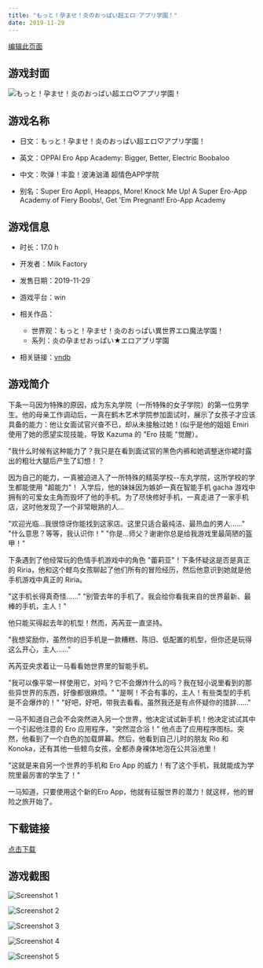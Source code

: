 ```yaml
---
title: "もっと！孕ませ！炎のおっぱい超エロ♡アプリ学園！"
date: 2019-11-29
---
```

[编辑此页面](https://github.com/ACG-3/ADV3-source/blob/main/source/_posts/%E3%82%82%E3%81%A3%E3%81%A8%EF%BC%81%E5%AD%95%E3%81%BE%E3%81%9B%EF%BC%81%E7%82%8E%E3%81%AE%E3%81%8A%E3%81%A3%E3%81%B1%E3%81%84%E8%B6%85%E3%82%A8%E3%83%AD%E2%99%A1%E3%82%A2%E3%83%97%E3%83%AA%E5%AD%A6%E5%9C%92%EF%BC%81.md)

## 游戏封面

![もっと！孕ませ！炎のおっぱい超エロ♡アプリ学園！](https%3A//pan.timero.xyz/onedrive/img_lib_001/%E3%82%82%E3%81%A3%E3%81%A8%EF%BC%81%E5%AD%95%E3%81%BE%E3%81%9B%EF%BC%81%E7%82%8E%E3%81%AE%E3%81%8A%E3%81%A3%E3%81%B1%E3%81%84%E8%B6%85%E3%82%A8%E3%83%AD%E2%99%A1%E3%82%A2%E3%83%97%E3%83%AA%E5%AD%A6%E5%9C%92%EF%BC%81_cover.avif)


## 游戏名称

- 日文：もっと！孕ませ！炎のおっぱい超エロ♡アプリ学園！
- 英文：OPPAI Ero App Academy: Bigger, Better, Electric Boobaloo
- 中文：吹弹！丰盈！波涛汹涌 超情色APP学院

- 别名：Super Ero Appli, Heapps, More! Knock Me Up! A Super Ero-App Academy of Fiery Boobs!, Get 'Em Pregnant! Ero-App Academy


## 游戏信息

- 时长：17.0 h
- 开发者：Milk Factory
- 发售日期：2019-11-29
- 游戏平台：win
- 相关作品：
   - 世界观：もっと！孕ませ！炎のおっぱい異世界エロ魔法学園！
   - 系列：炎の孕ませおっぱい★エロアプリ学園

- 相关链接：[vndb](https://vndb.org/v25964)


## 游戏简介

下条一马因为特殊的原因，成为东丸学院（一所特殊的女子学院）的第一位男学生。他的母亲工作调动后，一真在鹤木艺术学院参加面试时，展示了女孩子才应该具备的能力：他让女面试官兴奋不已，却从未接触过她！(似乎是他的姐姐 Emiri 使用了她的愿望实现技能，导致 Kazuma 的 "Ero 技能 "觉醒）。

"我什么时候有这种能力了？我只是在看到面试官的黑色内裤和她调整迷你裙时露出的粗壮大腿后产生了幻想！？

因为自己的能力，一真被迫进入了一所特殊的精英学校--东丸学院，这所学校的学生都能使用 "超能力"！
入学后，他的妹妹因为嫉妒一真在智能手机 gacha 游戏中拥有的可爱女主角而毁坏了他的手机。为了尽快修好手机，一真走进了一家手机店，这时他发现了一个非常眼熟的人...

"欢迎光临...我很惊讶你能找到这家店。这里只适合最纯洁、最热血的男人......"
"什么意思？等等，我认识你！"
"你是...师父？谢谢你总是给我游戏里最简陋的盔甲！"

下条遇到了他经常玩的色情手机游戏中的角色 "蕾莉亚"！下条怀疑这是否是真正的 Riria，他和这个鲣鸟女孩聊起了他们所有的冒险经历，然后他意识到她就是他手机游戏中真正的 Riria。

"这手机长得真奇怪......"
"别管去年的手机了。我会给你看我来自的世界最新、最棒的手机，主人！"

他只能买得起去年的机型！然而，芮芮亚一直坚持。

"我想奖励你，虽然你的旧手机是一款糟糕、陈旧、低配置的机型，但你还是玩得这么开心，主人......"

芮芮亚央求着让一马看看她世界里的智能手机。

"我可以像平常一样使用它，对吗？它不会爆炸什么的吗？我在轻小说里看到的那些异世界的东西，好像都很麻烦。"
"是啊！不会有事的，主人！有些类型的手机是不会爆炸的！"
"好吧，好吧，带我去看看。虽然我还是有点怀疑你的措辞......"

一马不知道自己会不会突然进入另一个世界，他决定试试新手机！他决定试试其中一个引起他注意的 Ero 应用程序，"突然混合浴！"
他点击了应用程序图标。突然，他看到了一个白色的加载屏幕。然后，他看到自己儿时的朋友 Rio 和 Konoka，还有其他一些鲣鸟女孩，全都赤身裸体地泡在公共浴池里！

"这就是来自另一个世界的手机和 Ero App 的威力！有了这个手机，我就能成为学院里最厉害的学生了！"

一马知道，只要使用这个新的Ero App，他就有征服世界的潜力！就这样，他的冒险之旅开始了。




## 下载链接

[点击下载](https://pan.timero.xyz/onedrive/adv_lib_001/%E3%82%82%E3%81%A3%E3%81%A8%EF%BC%81%E5%AD%95%E3%81%BE%E3%81%9B%EF%BC%81%E7%82%8E%E3%81%AE%E3%81%8A%E3%81%A3%E3%81%B1%E3%81%84%E8%B6%85%E3%82%A8%E3%83%AD%E2%99%A1%E3%82%A2%E3%83%97%E3%83%AA%E5%AD%A6%E5%9C%92%EF%BC%81)


## 游戏截图


![Screenshot 1](https%3A//pan.timero.xyz/onedrive/img_lib_001/%E3%82%82%E3%81%A3%E3%81%A8%EF%BC%81%E5%AD%95%E3%81%BE%E3%81%9B%EF%BC%81%E7%82%8E%E3%81%AE%E3%81%8A%E3%81%A3%E3%81%B1%E3%81%84%E8%B6%85%E3%82%A8%E3%83%AD%E2%99%A1%E3%82%A2%E3%83%97%E3%83%AA%E5%AD%A6%E5%9C%92%EF%BC%81_Screenshot_1.avif)

![Screenshot 2](https%3A//pan.timero.xyz/onedrive/img_lib_001/%E3%82%82%E3%81%A3%E3%81%A8%EF%BC%81%E5%AD%95%E3%81%BE%E3%81%9B%EF%BC%81%E7%82%8E%E3%81%AE%E3%81%8A%E3%81%A3%E3%81%B1%E3%81%84%E8%B6%85%E3%82%A8%E3%83%AD%E2%99%A1%E3%82%A2%E3%83%97%E3%83%AA%E5%AD%A6%E5%9C%92%EF%BC%81_Screenshot_2.avif)

![Screenshot 3](https%3A//pan.timero.xyz/onedrive/img_lib_001/%E3%82%82%E3%81%A3%E3%81%A8%EF%BC%81%E5%AD%95%E3%81%BE%E3%81%9B%EF%BC%81%E7%82%8E%E3%81%AE%E3%81%8A%E3%81%A3%E3%81%B1%E3%81%84%E8%B6%85%E3%82%A8%E3%83%AD%E2%99%A1%E3%82%A2%E3%83%97%E3%83%AA%E5%AD%A6%E5%9C%92%EF%BC%81_Screenshot_3.avif)

![Screenshot 4](https%3A//pan.timero.xyz/onedrive/img_lib_001/%E3%82%82%E3%81%A3%E3%81%A8%EF%BC%81%E5%AD%95%E3%81%BE%E3%81%9B%EF%BC%81%E7%82%8E%E3%81%AE%E3%81%8A%E3%81%A3%E3%81%B1%E3%81%84%E8%B6%85%E3%82%A8%E3%83%AD%E2%99%A1%E3%82%A2%E3%83%97%E3%83%AA%E5%AD%A6%E5%9C%92%EF%BC%81_Screenshot_4.avif)

![Screenshot 5](https%3A//pan.timero.xyz/onedrive/img_lib_001/%E3%82%82%E3%81%A3%E3%81%A8%EF%BC%81%E5%AD%95%E3%81%BE%E3%81%9B%EF%BC%81%E7%82%8E%E3%81%AE%E3%81%8A%E3%81%A3%E3%81%B1%E3%81%84%E8%B6%85%E3%82%A8%E3%83%AD%E2%99%A1%E3%82%A2%E3%83%97%E3%83%AA%E5%AD%A6%E5%9C%92%EF%BC%81_Screenshot_5.avif)

